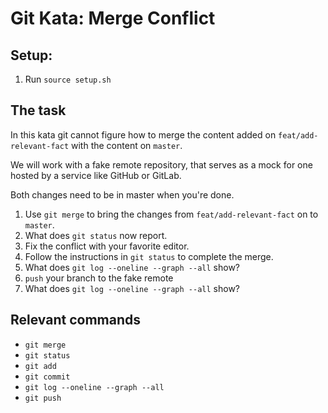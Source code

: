 # Git Kata: Merge Conflict

## Setup:

1. Run `source setup.sh`

## The task

In this kata git cannot figure how to merge the content added on `feat/add-relevant-fact` with the content on `master`.

We will work with a fake remote repository, that serves as a mock for one hosted by a service like GitHub or GitLab.

Both changes need to be in master when you're done.

1. Use `git merge` to bring the changes from `feat/add-relevant-fact` on to `master`.
2. What does `git status` now report.
3. Fix the conflict with your favorite editor.
4. Follow the instructions in `git status` to complete the merge.
5. What does `git log --oneline --graph --all` show?
6. `push` your branch to the fake remote
7. What does `git log --oneline --graph --all` show?

## Relevant commands
- `git merge`
- `git status`
- `git add`
- `git commit`
- `git log --oneline --graph --all`
- `git push`
